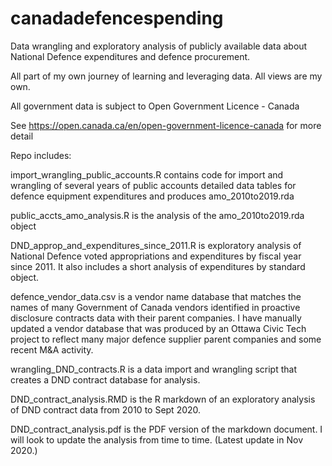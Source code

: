 # canadadefencespending

Data wrangling and exploratory analysis of publicly available data about National Defence expenditures and defence procurement.

All part of my own journey of learning and leveraging data.  All views are my own.

All government data is subject to Open Government Licence - Canada

See https://open.canada.ca/en/open-government-licence-canada for more detail

Repo includes:

import_wrangling_public_accounts.R contains code for import and wrangling of several years of public accounts detailed data tables for defence equipment expenditures and produces amo_2010to2019.rda

public_accts_amo_analysis.R is the analysis of the amo_2010to2019.rda object

DND_approp_and_expenditures_since_2011.R is exploratory analysis of National Defence voted appropriations and expenditures by fiscal year since 2011.  It also includes a short analysis of expenditures by standard object.

defence_vendor_data.csv is a vendor name database that matches the names of many Government of Canada vendors identified in proactive disclosure contracts data with their parent companies.  I have manually updated a vendor database that was produced by an Ottawa Civic Tech project to reflect many major defence supplier parent companies and some recent M&A activity.

wrangling_DND_contracts.R is a data import and wrangling script that creates a DND contract database for analysis.

DND_contract_analysis.RMD is the R markdown of an exploratory analysis of DND contract data from 2010 to Sept 2020.

DND_contract_analysis.pdf is the PDF version of the markdown document.  I will look to update the analysis from time to time.  (Latest update in Nov 2020.)
